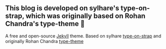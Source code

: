 ## This blog is developed on sylhare's type-on-strap, which was originally based on Rohan Chandra's type-theme 🎨

A free and open-source [Jekyll](https://jekyllrb.com) theme. Based on sylhare [type-on-strap](https://github.com/sylhare/Type-on-Strap) and originally Rohan Chandra [type-theme](https://github.com/rohanchandra/type-theme)
